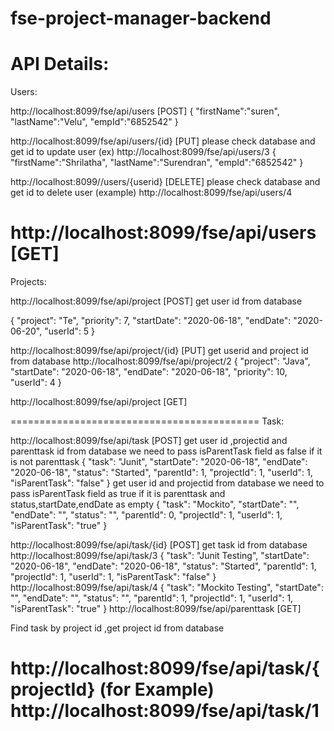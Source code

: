 # fse-project-manager-backend
API Details:
================================================
Users:

http://localhost:8099/fse/api/users   	[POST]
{
"firstName":"suren",
"lastName":"Velu",
"empId":"6852542"
}

http://localhost:8099/fse/api/users/{id}  [PUT]
please check database and get id to update user
(ex)
http://localhost:8099/fse/api/users/3
{
"firstName":"Shrilatha",
"lastName":"Surendran",
"empId":"6852542"
}

http://localhost:8099//users/{userid}      [DELETE]
please check database and get id to delete user
(example)
http://localhost:8099/fse/api/users/4

http://localhost:8099/fse/api/users        [GET]
===============================================
Projects:

http://localhost:8099/fse/api/project    	[POST]
get user id from database 

{
  "project": "Te",
  "priority": 7,
  "startDate": "2020-06-18",
  "endDate": "2020-06-20",
  "userId": 5
}

http://localhost:8099/fse/api/project/{id}    [PUT]
get userid and project id from database
http://localhost:8099/fse/api/project/2
{
  "project": "Java",
  "startDate": "2020-06-18",
  "endDate": "2020-06-18",
  "priority": 10,
  "userId": 4
}

http://localhost:8099/fse/api/project    [GET]

===========================================
Task:
	
http://localhost:8099/fse/api/task [POST]
get user id ,projectid and parenttask id  from database 
we need to pass isParentTask field as false if it is not parenttask
{
  "task": "Junit",
  "startDate": "2020-06-18",
  "endDate": "2020-06-18",
  "status": "Started",
  "parentId": 1,
  "projectId": 1,
  "userId": 1,
  "isParentTask": "false"
}
get user id and projectid from database 
we need to pass isParentTask field as true if it is parenttask and status,startDate,endDate as empty
{
  "task": "Mockito",
  "startDate": "",
  "endDate": "",
  "status": "",
  "parentId": 0,
  "projectId": 1,
  "userId": 1,
  "isParentTask": "true"
}
	
http://localhost:8099/fse/api/task/{id} [POST]
get task id from database
http://localhost:8099/fse/api/task/3
{
  "task": "Junit Testing",
  "startDate": "2020-06-18",
  "endDate": "2020-06-18",
  "status": "Started",
  "parentId": 1,
  "projectId": 1,
  "userId": 1,
  "isParentTask": "false"
}
http://localhost:8099/fse/api/task/4
{
  "task": "Mockito Testing",
  "startDate": "",
  "endDate": "",
  "status": "",
  "parentId": 1,
  "projectId": 1,
  "userId": 1,
  "isParentTask": "true"
}
http://localhost:8099/fse/api/parenttask [GET]

Find task by project id ,get project id from database

http://localhost:8099/fse/api/task/{projectId}
(for Example)
http://localhost:8099/fse/api/task/1
====================================

